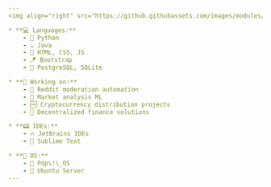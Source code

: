 ```yaml
---
<img align="right" src="https://github.githubassets.com/images/modules/site/home/astro-mona.svg" width=350>

* **💻 Languages:**
    - 🐍 Python
    - ☕ Java
    - 📡 HTML, CSS, JS
    - 🪁 Bootstrap
    - 💾 PostgreSQL, SQLite

* **👷 Working on:**
    - 🔨 Reddit moderation automation
    - 💸 Market analysis ML
    - 🆓 Cryptocurrency distribution projects
    - 📁 Decentralized finance solutions

* **📟 IDEs:**
    - 🔥 JetBrains IDEs
    - 💨 Sublime Text

* **🐧 OS:**
    - 🍿 Pop\!\_OS
    - 👻 Ubuntu Server
---
```

